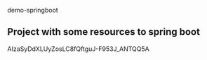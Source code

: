 demo-springboot

## Project with some resources to spring boot


AIzaSyDdXLUyZosLC8fQftguJ-F953J_ANTQQ5A
